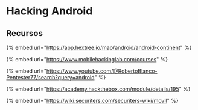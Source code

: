 # Hacking Android

## Recursos

{% embed url="https://app.hextree.io/map/android/android-continent" %}

{% embed url="https://www.mobilehackinglab.com/courses" %}

{% embed url="https://www.youtube.com/@RobertoBlanco-Pentester77/search?query=android" %}

{% embed url="https://academy.hackthebox.com/module/details/195" %}

{% embed url="https://wiki.securiters.com/securiters-wiki/movil" %}
